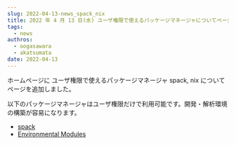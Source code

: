 ```yaml
---
slug: 2022-04-13-news_spack_nix
title: 2022 年 4 月 13 日(水) ユーザ権限で使えるパッケージマネージャについてページを追加しました
tags:
  - news
authros:
  - oogasawara
  - akatsumata
date: 2022-04-13
---
```


ホームページに ユーザ権限で使えるパッケージマネージャ spack, nix についてページを追加しました。

以下のパッケージマネージャはユーザ権限だけで利用可能です。開発・解析環境の構築が容易になります。

- [spack](/software/spack/install_spack)
- [Environmental Modules](/software/environmental_modules/)

